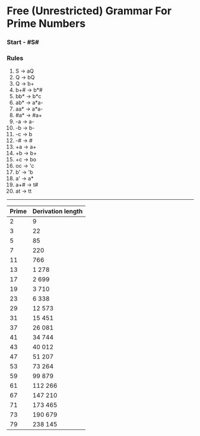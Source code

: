 # Free (Unrestricted) Grammar For Prime Numbers

### Start - #S#


### Rules
1. S -> aQ
2. Q -> bQ
3. Q -> b+
4. b+# -> b*#
5. bb* -> b*c
6. ab* -> a*a-
7. aa* -> a*a-
8. #a* -> #a+
9. -a -> a-
10. -b -> b-
11. -c -> b
12. -# -> #
13. +a -> a+
14. +b -> b+
15. +c -> bo
16. oc -> 'c
17. b' -> 'b
18. a' -> a*
19. a+# -> t#
20. at -> tt


---------------------------
| Prime | Derivation length|
| ----- | -----------------|
| 2 | 9 |
| 3 | 22 |
| 5 | 85 |
| 7 | 220 |
| 11 | 766 |
| 13 | 1 278 |
| 17 | 2 699 |
| 19 | 3 710 |
| 23 | 6 338 |
| 29 | 12 573 |
| 31 | 15 451 |
| 37 | 26 081 |
| 41 | 34 744 |
| 43 | 40 012 |
| 47 | 51 207 |
| 53 | 73 264 |
| 59 | 99 879 |
| 61 | 112 266 |
| 67 | 147 210 |
| 71 | 173 465 |
| 73 | 190 679 |
| 79 | 238 145 |
